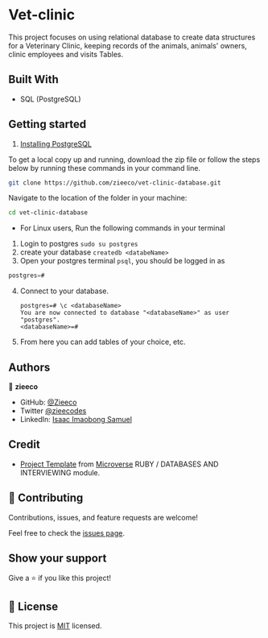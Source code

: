 # Vet-clinic

This project focuses on using relational database to create data structures for a Veterinary Clinic, keeping records of the animals, animals' owners, clinic employees and visits Tables.

## Built With

- SQL (PostgreSQL)

## Getting started

1. [Installing PostgreSQL](https://www.postgresql.org/download/)

To get a local copy up and running, download the zip file or follow the steps below by running these commands in your command line.

~~~bash
git clone https://github.com/zieeco/vet-clinic-database.git
~~~

Navigate to the location of the folder in your machine:

 ~~~bash
 cd vet-clinic-database
 ~~~

- For Linux users, Run the following commands in your terminal

1. Login to postgres `sudo su postgres`
2. create your database `createdb <databeName>`
3. Open your postgres terminal `psql`, you should be logged in as
```sql
postgres=#
```
4. Connect to your database.
    ```
    postgres=# \c <databaseName>
    You are now connected to database "<databaseName>" as user "postgres".
    <databaseName>=#
    ```
5. From here you can add tables of your choice, etc.

## Authors

👤 **zieeco**

- GitHub: [@Zieeco](https://github.com/zieeco)
- Twitter [@zieecodes](https://twitter.com/zieecodes)
- LinkedIn: [Isaac Imaobong Samuel](https://www.linkedin.com/in/isaac-imaobong-samuel)

## Credit

- [Project Template](https://github.com/microverseinc/curriculum-template-databases) from [Microverse](https://bit.ly/MicroverseTN) RUBY / DATABASES AND INTERVIEWING module.

## 🤝 Contributing

Contributions, issues, and feature requests are welcome!

Feel free to check the [issues page](https://github.com/zieeco/vet-clinic-database/issues).

## Show your support

Give a ⭐️ if you like this project!

## 📝 License

This project is [MIT](./MIT.md) licensed.
